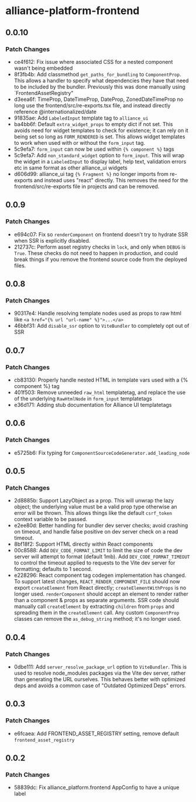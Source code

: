 # alliance-platform-frontend

## 0.0.10

### Patch Changes

- ce4f612: Fix issue where associated CSS for a nested component wasn't being embedded
- 8f3fb4b: Add classmethod `get_paths_for_bundling` to `ComponentProp`. This allows a handler to specify what dependencies they have that need to be included by the bundler. Previously this was done manually using `FrontendAssetRegistry"
- d3eea6f: TimeProp, DateTimeProp, DateProp, ZonedDateTimeProp no long use the frontend/src/re-exports.tsx file, and instead directly reference @internationalized/date
- 91835ae: Add `LabeledInput` template tag to `alliance_ui`
- ba4bb6f: Default `extra_widget_props` to empty dict if not set. This avoids need for widget templates to check for existence; it can rely on it being set so long as `FORM_RENDERED` is set. This allows widget templates to work when used with or without the `form_input` tag.
- 5c9efa7: `form_input` can now be used within `{% component %}` tags
- 5c9efa7: Add `non_standard_widget` option to `form_input`. This will wrap the widget in a `LabeledInput` to display label, help text, validation errors etc in same format as other alliance_ui widgets
- d606d99: alliance_ui tag `{% Fragment %}` no longer imports from re-exports and instead uses "react" directly. This removes the need for the frontend/src/re-exports file in projects and can be removed.

## 0.0.9

### Patch Changes

- e694c07: Fix so `renderComponent` on frontend doesn't try to hydrate SSR when SSR is explicitly disabled.
- 212737c: Perform asset registry checks in `lock`, and only when `DEBUG` is `True`. These checks do not need to happen in production, and could break things if you remove the frontend source code from the deployed files.

## 0.0.8

### Patch Changes

- 90317e4: Handle resolving template nodes used as props to raw html like `<a href="{% url "url-name" %}">...</a>`
- 46bbf31: Add `disable_ssr` option to `ViteBundler` to completely opt out of SSR

## 0.0.7

### Patch Changes

- cb83130: Properly handle nested HTML in template vars used with a {% component %} tag
- 401f503: Remove unneeded `raw_html` templatetag, and replace the use of the underlying `RawHtmlNode` in `form_input` templatetags
- e36d171: Adding stub documentation for Alliance UI templatetags

## 0.0.6

### Patch Changes

- e5725b6: Fix typing for `ComponentSourceCodeGenerator.add_leading_node`

## 0.0.5

### Patch Changes

- 2d8885b: Support LazyObject as a prop. This will unwrap the lazy object; the underlying value must be a valid prop type otherwise an error will be thrown. This allows things like the default `csrf_token` context variable to be passed.
- e2ee80d: Better handling for bundler dev server checks; avoid crashing on timeout, and handle false positive on dev server check on a read timeout.
- 8bf18f2: Support HTML directly within React components
- 00c8588: Add `DEV_CODE_FORMAT_LIMIT` to limit the size of code the dev server will attempt to format (default 1mb).
  Add `DEV_CODE_FORMAT_TIMEOUT` to control the timeout applied to requests to the Vite dev server for formatting; defaults to 1 second.
- e228296: React component tag codegen implementation has changed. To support latest changes, `REACT_RENDER_COMPONENT_FILE` should now export `createElement` from React directly; `createElementWithProps` is no longer used. `renderComponent` should accept an element to render rather than a component & props as separate arguments. SSR code should manually call `createElement` by extracting `children` from `props` and spreading them in the `createElement` call. Any custom `ComponentProp` classes can remove the `as_debug_string` method; it's no longer used.

## 0.0.4

### Patch Changes

- 0dbe111: Add `server_resolve_package_url` option to `ViteBundler`. This is used to resolve node_modules packages via the Vite dev server, rather than generating the URL ourselves. This behaves better with optimized deps and avoids a common case of "Outdated Optimized Deps" errors.

## 0.0.3

### Patch Changes

- e6fcaea: Add FRONTEND_ASSET_REGISTRY setting, remove default `frontend_asset_registry`

## 0.0.2

### Patch Changes

- 58839dc: Fix alliance_platform.frontend AppConfig to have a unique label

